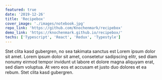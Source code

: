```yaml
---
featured: true
date: '2019-12-26'
title: 'Recipebox'
cover_image: './images/notebook.jpg'
repo_link: 'https://github.com/Knochenmark/recipebox'
demo_link: 'https://knochenmark.github.io/recipebox/'
techs: ['Typescript', 'React', 'Redux', 'Typestyle']
---
```


Stet clita kasd gubergren, no sea takimata sanctus est Lorem ipsum dolor sit amet. Lorem ipsum dolor sit amet, consetetur sadipscing elitr, sed diam nonumy eirmod tempor invidunt ut labore et dolore magna aliquyam erat, sed diam voluptua. At vero eos et accusam et justo duo dolores et ea rebum. Stet clita kasd gubergren.
